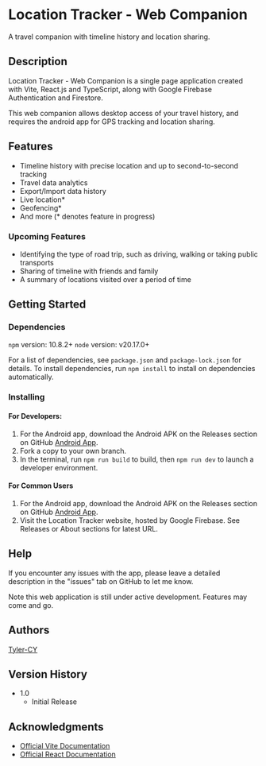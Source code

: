 # Location Tracker - Web Companion

A travel companion with timeline history and location sharing.

## Description

Location Tracker - Web Companion is a single page application created with Vite, React.js and TypeScript, along with Google Firebase Authentication and Firestore.

This web companion allows desktop access of your travel history, and requires the android app for GPS tracking and location sharing.



## Features
- Timeline history with precise location and up to second-to-second tracking
- Travel data analytics
- Export/Import data history
- Live location*
- Geofencing*
- And more (* denotes feature in progress)


### Upcoming Features
- Identifying the type of road trip, such as driving, walking or taking public transports
- Sharing of timeline with friends and family
- A summary of locations visited over a period of time

## Getting Started

### Dependencies

`npm` version: 10.8.2+
`node` version: v20.17.0+

For a list of dependencies, see `package.json` and `package-lock.json` for details.
To install dependencies, run `npm install` to install on dependencies automatically.

### Installing

#### For Developers:
1. For the Android app, download the Android APK on the Releases section on GitHub [Android App](https://github.com/Tyler-CY/Location-Tracker-Android).
2. Fork a copy to your own branch.
3. In the terminal, run `npm run build` to build, then `npm run dev` to launch a developer environment.

#### For Common Users
1. For the Android app, download the Android APK on the Releases section on GitHub [Android App](https://github.com/Tyler-CY/Location-Tracker-Android).
2. Visit the Location Tracker website, hosted by Google Firebase. See Releases or About sections for latest URL.

## Help

If you encounter any issues with the app, please leave a detailed description in the "issues" tab on GitHub to let me know.

Note this web application is still under active development. Features may come and go.

## Authors

[Tyler-CY](https://github.com/Tyler-CY)

## Version History

* 1.0
    * Initial Release

## Acknowledgments

* [Official Vite Documentation](https://vitejs.dev/)
* [Official React Documentation](https://react.dev/)


